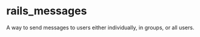 rails_messages
==============

A way to send messages to users either individually, in groups, or all users.
